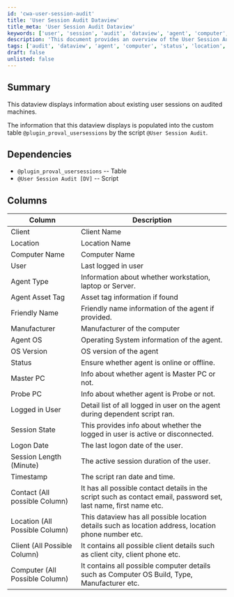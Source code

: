 ```yaml
---
id: 'cwa-user-session-audit'
title: 'User Session Audit Dataview'
title_meta: 'User Session Audit Dataview'
keywords: ['user', 'session', 'audit', 'dataview', 'agent', 'computer', 'status', 'location', 'client', 'logon']
description: 'This document provides an overview of the User Session Audit Dataview, detailing the information displayed about existing user sessions on audited machines, as well as the dependencies and columns involved in the dataview.'
tags: ['audit', 'dataview', 'agent', 'computer', 'status', 'location', 'client', 'logon']
draft: false
unlisted: false
---
```

## Summary

This dataview displays information about existing user sessions on audited machines.

The information that this dataview displays is populated into the custom table `@plugin_proval_usersessions` by the script `@User Session Audit`.

## Dependencies

- `@plugin_proval_usersessions` -- Table
- `@User Session Audit [DV]` -- Script

## Columns

| Column                       | Description                                                                                   |
|------------------------------|-----------------------------------------------------------------------------------------------|
| Client                       | Client Name                                                                                  |
| Location                     | Location Name                                                                                |
| Computer Name                | Computer Name                                                                                |
| User                         | Last logged in user                                                                          |
| Agent Type                   | Information about whether workstation, laptop or Server.                                     |
| Agent Asset Tag              | Asset tag information if found                                                                |
| Friendly Name                | Friendly name information of the agent if provided.                                          |
| Manufacturer                 | Manufacturer of the computer                                                                  |
| Agent OS                     | Operating System information of the agent.                                                  |
| OS Version                   | OS version of the agent                                                                       |
| Status                       | Ensure whether agent is online or offline.                                                  |
| Master PC                    | Info about whether agent is Master PC or not.                                               |
| Probe PC                     | Info about whether agent is Probe or not.                                                   |
| Logged in User               | Detail list of all logged in user on the agent during dependent script ran.                 |
| Session State                | This provides info about whether the logged in user is active or disconnected.              |
| Logon Date                   | The last logon date of the user.                                                             |
| Session Length (Minute)      | The active session duration of the user.                                                    |
| Timestamp                    | The script ran date and time.                                                                |
| Contact (All possible Column) | It has all possible contact details in the script such as contact email, password set, last name, first name etc. |
| Location (All Possible Column) | This dataview has all possible location details such as location address, location phone number etc. |
| Client (All Possible Column) | It contains all possible client details such as client city, client phone etc.              |
| Computer (All Possible Column)| It contains all possible computer details such as Computer OS Build, Type, Manufacturer etc. |


